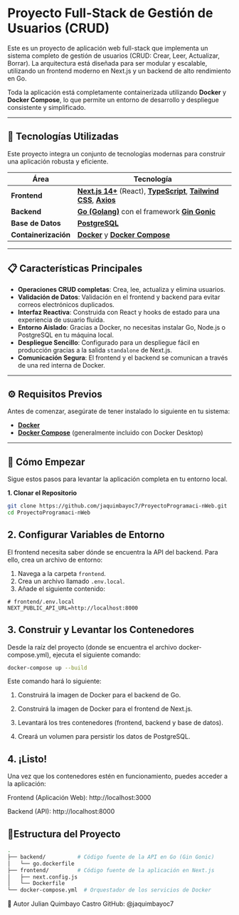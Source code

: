 # Proyecto Full-Stack de Gestión de Usuarios (CRUD)

Este es un proyecto de aplicación web full-stack que implementa un sistema completo de gestión de usuarios (CRUD: Crear, Leer, Actualizar, Borrar). La arquitectura está diseñada para ser modular y escalable, utilizando un frontend moderno en Next.js y un backend de alto rendimiento en Go.

Toda la aplicación está completamente containerizada utilizando **Docker** y **Docker Compose**, lo que permite un entorno de desarrollo y despliegue consistente y simplificado.

---

## 🚀 Tecnologías Utilizadas

Este proyecto integra un conjunto de tecnologías modernas para construir una aplicación robusta y eficiente.

| Área                | Tecnología                                                                                             |
| ------------------- | ------------------------------------------------------------------------------------------------------ |
| **Frontend**        | [**Next.js 14+**](https://nextjs.org/) (React), [**TypeScript**](https://www.typescriptlang.org/), [**Tailwind CSS**](https://tailwindcss.com/), [**Axios**](https://axios-http.com/) |
| **Backend**         | [**Go (Golang)**](https://go.dev/) con el framework [**Gin Gonic**](https://gin-gonic.com/)              |
| **Base de Datos**   | [**PostgreSQL**](https://www.postgresql.org/)                                                          |
| **Containerización**| [**Docker**](https://www.docker.com/) y [**Docker Compose**](https://docs.docker.com/compose/)         |

---

## 📋 Características Principales

-   **Operaciones CRUD completas**: Crea, lee, actualiza y elimina usuarios.
-   **Validación de Datos**: Validación en el frontend y backend para evitar correos electrónicos duplicados.
-   **Interfaz Reactiva**: Construida con React y hooks de estado para una experiencia de usuario fluida.
-   **Entorno Aislado**: Gracias a Docker, no necesitas instalar Go, Node.js o PostgreSQL en tu máquina local.
-   **Despliegue Sencillo**: Configurado para un despliegue fácil en producción gracias a la salida `standalone` de Next.js.
-   **Comunicación Segura**: El frontend y el backend se comunican a través de una red interna de Docker.

---

## ⚙️ Requisitos Previos

Antes de comenzar, asegúrate de tener instalado lo siguiente en tu sistema:

-   [**Docker**](https://www.docker.com/get-started)
-   [**Docker Compose**](https://docs.docker.com/compose/install/) (generalmente incluido con Docker Desktop)

---

## 🏁 Cómo Empezar

Sigue estos pasos para levantar la aplicación completa en tu entorno local.

**1. Clonar el Repositorio**

```bash
git clone https://github.com/jaquimbayoc7/ProyectoProgramaci-nWeb.git
cd ProyectoProgramaci-nWeb
```
## 2. Configurar Variables de Entorno

El frontend necesita saber dónde se encuentra la API del backend. Para ello, crea un archivo de entorno:

1. Navega a la carpeta `frontend`.
2. Crea un archivo llamado `.env.local`.
3. Añade el siguiente contenido:

```env
# frontend/.env.local
NEXT_PUBLIC_API_URL=http://localhost:8000
```
## 3. Construir y Levantar los Contenedores
Desde la raíz del proyecto (donde se encuentra el archivo docker-compose.yml), ejecuta el siguiente comando:
```bash
docker-compose up --build
```
Este comando hará lo siguiente:

1. Construirá la imagen de Docker para el backend de Go.

2. Construirá la imagen de Docker para el frontend de Next.js.

3. Levantará los tres contenedores (frontend, backend y base de datos).

4. Creará un volumen para persistir los datos de PostgreSQL.

## 4. ¡Listo!
Una vez que los contenedores estén en funcionamiento, puedes acceder a la aplicación:

Frontend (Aplicación Web): http://localhost:3000

Backend (API): http://localhost:8000

## 📂Estructura del Proyecto

```bash
.
├── backend/          # Código fuente de la API en Go (Gin Gonic)
│   └── go.dockerfile
├── frontend/         # Código fuente de la aplicación en Next.js
│   ├── next.config.js
│   └── Dockerfile
└── docker-compose.yml  # Orquestador de los servicios de Docker
```
👤 Autor
Julian Quimbayo Castro GitHub: @jaquimbayoc7



